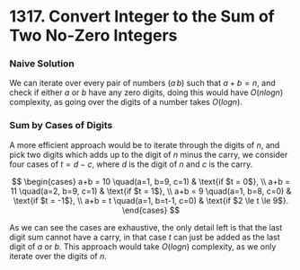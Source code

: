 # 1317. Convert Integer to the Sum of Two No-Zero Integers

### Naive Solution

We can iterate over every pair of numbers $(a\,b)$ such that $a+b=n$, and check
if either $a$ or $b$ have any zero digits, doing this would have $O(nlogn)$
complexity, as going over the digits of a number takes $O(logn)$.

### Sum by Cases of Digits

A more efficient approach would be to iterate through the digits of $n$, and
pick two digits which adds up to the digit of $n$ minus the carry, we consider
four cases of $t=d-c$, where $d$ is the digit of $n$ and $c$ is the carry.

$$
\begin{cases}
a+b = 10 \quad(a=1, b=9, c=1)   & \text{if $t = 0$}, \\
a+b = 11 \quad(a=2, b=9, c=1)   & \text{if $t = 1$}, \\
a+b = 9  \quad(a=1, b=8, c=0)   & \text{if $t = -1$}, \\
a+b = t  \quad(a=1, b=t-1, c=0) & \text{if $2 \le t \le 9$}.
\end{cases}
$$

As we can see the cases are exhaustive, the only detail left is that the last
digit sum cannot have a carry, in that case $t$ can just be added as the last
digit of $a$ or $b$. This approach would take $O(logn)$ complexity, as we only
iterate over the digits of $n$.
